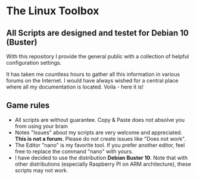# The Linux Toolbox

## All Scripts are designed and testet for Debian 10 (Buster)

With this repository I provide the general public with a collection of helpful configuration settings.

It has taken me countless hours to gather all this information in various forums on the Internet. I would have always wished for a central place where all my documentation is located. Voila - here it is!

## Game rules
* All scripts are without guarantee. Copy & Paste does not absolve you from using your brain
* Notes "Issues" about my scripts are very welcome and appreciated. **This is not a forum.** Please do not create issues like "Does not work".
* The Editor "nano" is my favorite tool. If you prefer another editor, feel free to replace the command "nano" with yours.
* I have decided to use the distribution **Debian Buster 10**. Note that with other distributions (especially Raspberry PI on ARM architecture), these scripts may not work.
